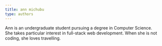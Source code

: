 ```yaml
---
title: ann michubu
type: authors
---
```

Ann is an undergraduate student pursuing a degree in Computer Science. She takes particular interest in full-stack web development. When she is not coding, she loves travelling.
